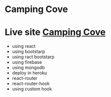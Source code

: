# Camping Cove

# Live site [Camping Cove](https://camping-cove.web.app/)

- using react
- using bootstarp
- using ract bootstarp
- using firebase
- using mongodb
- deploy in heroku
- react-router
- react-router-hook
- using custom hook
